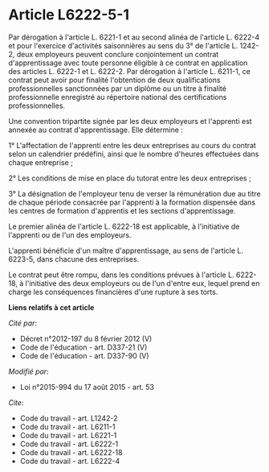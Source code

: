# Article L6222-5-1

Par dérogation à l'article L. 6221-1 et au second alinéa de l'article L. 6222-4 et pour l'exercice d'activités saisonnières
au sens du 3° de l'article L. 1242-2, deux employeurs peuvent conclure conjointement un contrat d'apprentissage avec toute
personne éligible à ce contrat en application des articles L. 6222-1 et L. 6222-2. Par dérogation à l'article L. 6211-1, ce
contrat peut avoir pour finalité l'obtention de deux qualifications professionnelles sanctionnées par un diplôme ou un titre
à finalité professionnelle enregistré au répertoire national des certifications professionnelles. 

Une convention tripartite signée par les deux employeurs et l'apprenti est annexée au contrat d'apprentissage. Elle
détermine : 

1° L'affectation de l'apprenti entre les deux entreprises au cours du contrat selon un calendrier prédéfini, ainsi que le
nombre d'heures effectuées dans chaque entreprise ; 

2° Les conditions de mise en place du tutorat entre les deux entreprises ; 

3° La désignation de l'employeur tenu de verser la rémunération due au titre de chaque période consacrée par l'apprenti à la
formation dispensée dans les centres de formation d'apprentis et les sections d'apprentissage. 

Le premier alinéa de l'article L. 6222-18 est applicable, à l'initiative de l'apprenti ou de l'un des employeurs. 

L'apprenti bénéficie d'un maître d'apprentissage, au sens de l'article L. 6223-5, dans chacune des entreprises. 

Le contrat peut être rompu, dans les conditions prévues à l'article L. 6222-18, à l'initiative des deux employeurs ou de l'un
d'entre eux, lequel prend en charge les conséquences financières d'une rupture à ses torts.

**Liens relatifs à cet article**

_Cité par_:

  - Décret n°2012-197 du 8 février 2012 (V)
  - Code de l'éducation - art. D337-21 (V)
  - Code de l'éducation - art. D337-90 (V)

_Modifié par_:

  - Loi n°2015-994 du 17 août 2015 - art. 53

_Cite_:

  - Code du travail - art. L1242-2
  - Code du travail - art. L6211-1
  - Code du travail - art. L6221-1
  - Code du travail - art. L6222-1
  - Code du travail - art. L6222-18
  - Code du travail - art. L6222-4
